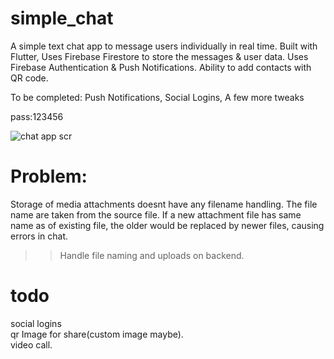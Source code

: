 # simple_chat

A simple text chat app to message users individually in real
time. Built with Flutter, Uses Firebase Firestore to store the
messages & user data. Uses Firebase Authentication & Push
Notifications. Ability to add contacts with QR code.

To be completed:
Push Notifications, 
Social Logins, A few more tweaks

pass:123456  

![chat app scr](https://github.com/tushar422/simple_chat/assets/35392413/1a15f06b-ed77-4e20-801b-f31a95628178)

# Problem:  
Storage of media attachments doesnt have any filename handling. The file name are taken from the source file. If a new attachment file has same name as of existing file, the older would be replaced by newer files, causing errors in chat.
>>Handle file naming and uploads on backend.

# todo

social logins  
qr Image for share(custom image maybe).  
video call.

